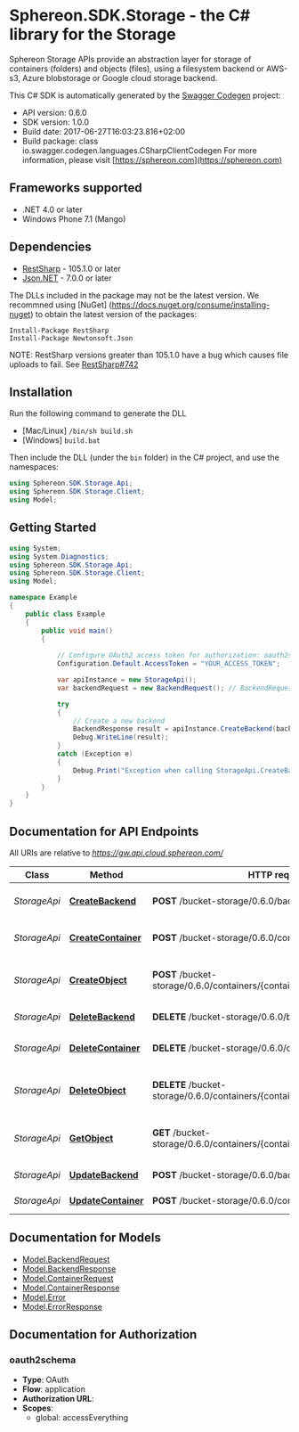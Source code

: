 # Sphereon.SDK.Storage - the C# library for the Storage

Sphereon Storage APIs provide an abstraction layer for storage of containers (folders) and objects (files), using a filesystem backend or AWS-s3, Azure blobstorage or Google cloud storage backend.

This C# SDK is automatically generated by the [Swagger Codegen](https://github.com/swagger-api/swagger-codegen) project:

- API version: 0.6.0
- SDK version: 1.0.0
- Build date: 2017-06-27T16:03:23.816+02:00
- Build package: class io.swagger.codegen.languages.CSharpClientCodegen
    For more information, please visit [https://sphereon.com](https://sphereon.com)

## Frameworks supported
- .NET 4.0 or later
- Windows Phone 7.1 (Mango)

## Dependencies
- [RestSharp](https://www.nuget.org/packages/RestSharp) - 105.1.0 or later
- [Json.NET](https://www.nuget.org/packages/Newtonsoft.Json/) - 7.0.0 or later

The DLLs included in the package may not be the latest version. We recommned using [NuGet] (https://docs.nuget.org/consume/installing-nuget) to obtain the latest version of the packages:
```
Install-Package RestSharp
Install-Package Newtonsoft.Json
```

NOTE: RestSharp versions greater than 105.1.0 have a bug which causes file uploads to fail. See [RestSharp#742](https://github.com/restsharp/RestSharp/issues/742)

## Installation
Run the following command to generate the DLL
- [Mac/Linux] `/bin/sh build.sh`
- [Windows] `build.bat`

Then include the DLL (under the `bin` folder) in the C# project, and use the namespaces:
```csharp
using Sphereon.SDK.Storage.Api;
using Sphereon.SDK.Storage.Client;
using Model;
```

## Getting Started

```csharp
using System;
using System.Diagnostics;
using Sphereon.SDK.Storage.Api;
using Sphereon.SDK.Storage.Client;
using Model;

namespace Example
{
    public class Example
    {
        public void main()
        {
            
            // Configure OAuth2 access token for authorization: oauth2schema
            Configuration.Default.AccessToken = "YOUR_ACCESS_TOKEN";

            var apiInstance = new StorageApi();
            var backendRequest = new BackendRequest(); // BackendRequest | backendRequest

            try
            {
                // Create a new backend
                BackendResponse result = apiInstance.CreateBackend(backendRequest);
                Debug.WriteLine(result);
            }
            catch (Exception e)
            {
                Debug.Print("Exception when calling StorageApi.CreateBackend: " + e.Message );
            }
        }
    }
}
```

<a name="documentation-for-api-endpoints"></a>
## Documentation for API Endpoints

All URIs are relative to *https://gw.api.cloud.sphereon.com/*

Class | Method | HTTP request | Description
------------ | ------------- | ------------- | -------------
*StorageApi* | [**CreateBackend**](docs/StorageApi.md#createbackend) | **POST** /bucket-storage/0.6.0/backends | Create a new backend
*StorageApi* | [**CreateContainer**](docs/StorageApi.md#createcontainer) | **POST** /bucket-storage/0.6.0/containers | Create a new container
*StorageApi* | [**CreateObject**](docs/StorageApi.md#createobject) | **POST** /bucket-storage/0.6.0/containers/{containerId}/objects/{objectPath} | Create a new object within a container
*StorageApi* | [**DeleteBackend**](docs/StorageApi.md#deletebackend) | **DELETE** /bucket-storage/0.6.0/backends/{backendId} | Delete a backend
*StorageApi* | [**DeleteContainer**](docs/StorageApi.md#deletecontainer) | **DELETE** /bucket-storage/0.6.0/containers/{containerId} | Delete an existing container
*StorageApi* | [**DeleteObject**](docs/StorageApi.md#deleteobject) | **DELETE** /bucket-storage/0.6.0/containers/{containerId}/objects/{objectPath} | Delete an existing object from a container.
*StorageApi* | [**GetObject**](docs/StorageApi.md#getobject) | **GET** /bucket-storage/0.6.0/containers/{containerId}/objects/{objectPath} | Get an existing object from a container
*StorageApi* | [**UpdateBackend**](docs/StorageApi.md#updatebackend) | **POST** /bucket-storage/0.6.0/backends/{backendId} | Update a backend
*StorageApi* | [**UpdateContainer**](docs/StorageApi.md#updatecontainer) | **POST** /bucket-storage/0.6.0/containers/{containerId} | Update a container


<a name="documentation-for-models"></a>
## Documentation for Models

 - [Model.BackendRequest](docs/BackendRequest.md)
 - [Model.BackendResponse](docs/BackendResponse.md)
 - [Model.ContainerRequest](docs/ContainerRequest.md)
 - [Model.ContainerResponse](docs/ContainerResponse.md)
 - [Model.Error](docs/Error.md)
 - [Model.ErrorResponse](docs/ErrorResponse.md)


## Documentation for Authorization

### oauth2schema

- **Type**: OAuth
- **Flow**: application
- **Authorization URL**: 
- **Scopes**: 
  - global: accessEverything

